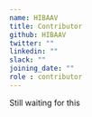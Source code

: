 ```yaml
---
name: HIBAAV
title: Contributor
github: HIBAAV
twitter: ""
linkedin: ""
slack: ""
joining_date: ""
role : contributor
---
```


Still waiting for this
